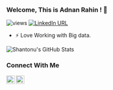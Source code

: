 ### Welcome, This is Adnan Rahin ! 👋

![views](https://komarev.com/ghpvc/?username=adnanrahin&color=brightgreen)
[![LinkedIn URL](https://img.shields.io/static/v1?color=red&label=linkedin&logo=linkedin&logoColor=white&style=for-the-badge&message=Connect)](https://www.linkedin.com/in/adnanrahin)

* ⚡ Love Working with Big data.

![Shantonu's GitHub Stats](https://github-readme-stats.vercel.app/api?username=sarkershantonu&show_icons=true&theme=dracula)
<br />
### Connect With Me
[<img align="left" alt="shantonu.com" width="22px" src="https://cdn.jsdelivr.net/npm/simple-icons@3.11.0/icons/github.svg" />][website]
[<img align="left" alt="shantonu.com | LinkedIn" width="22px" src="https://cdn.jsdelivr.net/npm/simple-icons@v3/icons/linkedin.svg" />][linkedin]

<br />

[website]: https://github.com/adnanrahin
[linkedin]: https://www.linkedin.com/in/adnanrahin/

